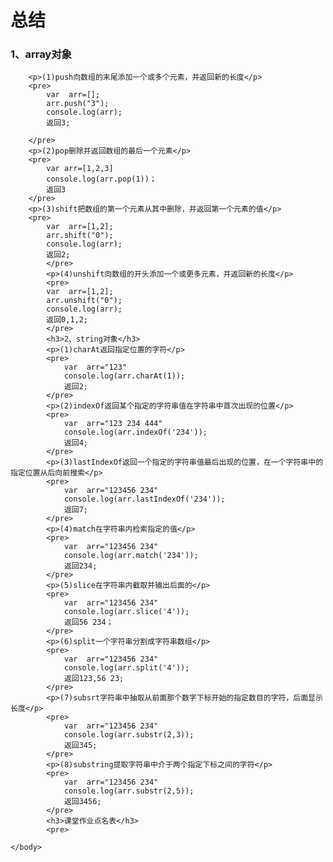 
<!DOCTYPE html>
<html>
	<head>
		<meta charset="utf-8" />
		<title></title>
	</head>
	<body>
		<h1>总结</h1>
		<h3>1、array对象</h3>
		
		<p>(1)push向数组的末尾添加一个或多个元素，并返回新的长度</p>
		<pre>
			var  arr=[];
			arr.push("3");
			console.log(arr);
			返回3;
			
		</pre>
		<p>(2)pop删除并返回数组的最后一个元素</p>
		<pre>
			var arr=[1,2,3]
			console.log(arr.pop(1))；
			返回3
		</pre>
		<p>(3)shift把数组的第一个元素从其中删除，并返回第一个元素的值</p>
		<pre>
		    var  arr=[1,2];
			arr.shift("0");
			console.log(arr);
			返回2;
			</pre>
			<p>(4)unshift向数组的开头添加一个或更多元素，并返回新的长度</p>
			<pre>
		    var  arr=[1,2];
			arr.unshift("0");
			console.log(arr);
			返回0,1,2;
			</pre>
			<h3>2、string对象</h3>
			<p>(1)charAt返回指定位置的字符</p>
			<pre>
				var  arr="123"
				console.log(arr.charAt(1));
				返回2;
			</pre>
			<p>(2)indexOf返回某个指定的字符串值在字符串中首次出现的位置</p>
			<pre>
				var  arr="123 234 444"
				console.log(arr.indexOf('234'));
				返回4;
			</pre>
			<p>(3)lastIndexOf返回一个指定的字符串值最后出现的位置，在一个字符串中的指定位置从后向前搜索</p>
			<pre>
				var  arr="123456 234"
				console.log(arr.lastIndexOf('234'));
				返回7;
			</pre>
			<p>(4)match在字符串内检索指定的值</p>
			<pre>
				var  arr="123456 234"
				console.log(arr.match('234'));
				返回234;
			</pre>
		    <p>(5)slice在字符串内截取并输出后面的</p>
			<pre>
				var  arr="123456 234"
				console.log(arr.slice('4'));
				返回56 234；
			</pre>
			<p>(6)split一个字符串分割成字符串数组</p>
			<pre>
				var  arr="123456 234"
				console.log(arr.split('4'));
				返回123,56 23;
			</pre>
			<p>(7)subsrt字符串中抽取从前面那个数字下标开始的指定数目的字符，后面显示长度</p>
			<pre>
				var  arr="123456 234"
				console.log(arr.substr(2,3));
				返回345;
			</pre>
			<p>(8)substring提取字符串中介于两个指定下标之间的字符</p>
			<pre>
				var  arr="123456 234"
				console.log(arr.substr(2,5));
				返回3456;
			</pre>
		    <h3>课堂作业点名表</h3>
		    <pre>

	</body>
</html>

